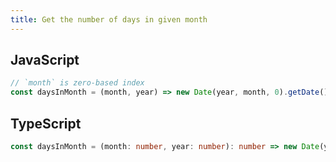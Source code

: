 ```yaml
---
title: Get the number of days in given month
---
```


## JavaScript
```js
// `month` is zero-based index
const daysInMonth = (month, year) => new Date(year, month, 0).getDate()
```

## TypeScript
```ts
const daysInMonth = (month: number, year: number): number => new Date(year, month, 0).getDate()
```
